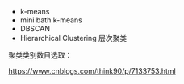 * k-means
* mini bath k-means
* DBSCAN
* Hierarchical Clustering 层次聚类



聚类类别数目选取：

<https://www.cnblogs.com/think90/p/7133753.html>
